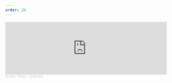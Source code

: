 ```yaml
---
order: 24
---
```

<iframe width="100%" height="166" scrolling="no" frameborder="no" allow="autoplay" src="https://w.soundcloud.com/player/?url=https%3A//api.soundcloud.com/tracks/905996884&color=%23ff5500&auto_play=false&hide_related=false&show_comments=true&show_user=true&show_reposts=false&show_teaser=true"></iframe><div style="font-size: 10px; color: #cccccc;line-break: anywhere;word-break: normal;overflow: hidden;white-space: nowrap;text-overflow: ellipsis; font-family: Interstate,Lucida Grande,Lucida Sans Unicode,Lucida Sans,Garuda,Verdana,Tahoma,sans-serif;font-weight: 100;"><a href="https://soundcloud.com/user-130801280" title="Noodle Twister" target="_blank" style="color: #cccccc; text-decoration: none;">Noodle Twister</a> · <a href="https://soundcloud.com/user-130801280/antipodes" title="Antipodes" target="_blank" style="color: #cccccc; text-decoration: none;">Antipodes</a></div>